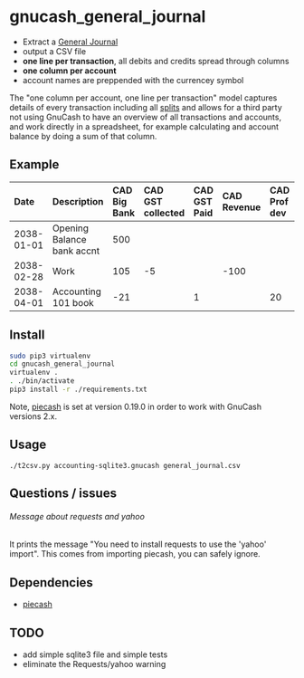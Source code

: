 # gnucash_general_journal
* Extract a [General Journal](https://en.wikipedia.org/wiki/General_journal)
* output a CSV file
* **one line per transaction**, all debits and credits spread through columns
* **one column per account**
* account names are preppended with the currencey symbol

The "one column per account, one line per transaction" model captures details of every transaction including all [splits](https://www.gnucash.org/docs/v3/C/gnucash-guide/txns-registers-txntypes.html) and allows for a third party not using GnuCash to have an overview of all transactions and accounts, and work directly in a spreadsheet, for example calculating and account balance by doing a sum of that column.

## Example
|Date|Description|CAD Big Bank|CAD GST collected|CAD GST Paid|CAD Revenue|CAD Prof dev|CAD openning balances|
|:--- |:---|:---|:---|:---|:--|:---|:---|
|2038-01-01|Opening Balance bank accnt|500|||||-500|
|2038-02-28|Work|105|-5||-100|||
|2038-04-01|Accounting 101 book|-21||1||20||

## Install
```bash
sudo pip3 virtualenv
cd gnucash_general_journal
virtualenv .
. ./bin/activate
pip3 install -r ./requirements.txt
```

Note, [piecash](https://github.com/sdementen/piecash) is set at version 0.19.0 in order to work with GnuCash versions 2.x.

## Usage
    ./t2csv.py accounting-sqlite3.gnucash general_journal.csv

## Questions / issues
###### Message about requests and yahoo
It prints the message "You need to install requests to use the 'yahoo' import". This comes from importing piecash, you can safely ignore.

## Dependencies
* [piecash](https://github.com/sdementen/piecash)

## TODO
* add simple sqlite3 file and simple tests
* eliminate the Requests/yahoo warning

